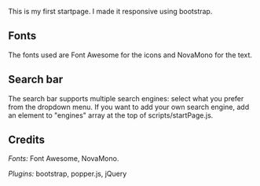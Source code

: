 
This is my first startpage. I made it responsive using bootstrap. 

## Fonts
The fonts used are Font Awesome for the icons and NovaMono for the text.

## Search bar
The search bar supports multiple search engines: select what you prefer from the dropdown menu.
If you want to add your own search engine, add an element to "engines" array at the top of scripts/startPage.js.

## Credits
*Fonts:* Font Awesome, NovaMono.  

*Plugins:* bootstrap, popper.js, jQuery


